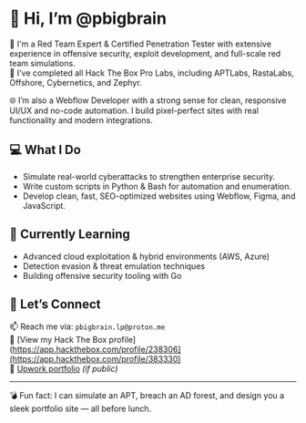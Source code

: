 # 👋 Hi, I’m @pbigbrain

🔐 I'm a Red Team Expert & Certified Penetration Tester with extensive experience in offensive security, exploit development, and full-scale red team simulations.  
🧠 I've completed all Hack The Box Pro Labs, including APTLabs, RastaLabs, Offshore, Cybernetics, and Zephyr.  

🌐 I’m also a Webflow Developer with a strong sense for clean, responsive UI/UX and no-code automation. I build pixel-perfect sites with real functionality and modern integrations.

## 💻 What I Do
- Simulate real-world cyberattacks to strengthen enterprise security.
- Write custom scripts in Python & Bash for automation and enumeration.
- Develop clean, fast, SEO-optimized websites using Webflow, Figma, and JavaScript.

## 🌱 Currently Learning
- Advanced cloud exploitation & hybrid environments (AWS, Azure)
- Detection evasion & threat emulation techniques
- Building offensive security tooling with Go

## 🤝 Let’s Connect
📫 Reach me via: `pbigbrain.lp@proton.me`  
🔗 [View my Hack The Box profile](https://app.hackthebox.com/profile/238306](https://app.hackthebox.com/profile/383330)  
🔗 [Upwork portfolio](soon) *(if public)*

---

💣 Fun fact: I can simulate an APT, breach an AD forest, and design you a sleek portfolio site — all before lunch.

